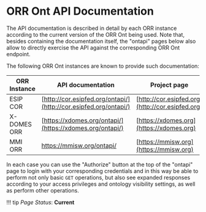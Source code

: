 # ORR Ont API Documentation
  
The API documentation is described in detail by each ORR instance according to 
the current version of the ORR Ont being used.
Note that, besides containing the documentation itself, the "ontapi" pages 
below also allow to directly exercise the API against the corresponding 
ORR Ont endpoint.

The following ORR Ont instances are known to provide such documentation:

|ORR Instance| API documentation | Project page |
|-|-|-|
| ESIP COR    | [http://cor.esipfed.org/ontapi/](http://cor.esipfed.org/ontapi/) | [http://cor.esipfed.org](http://cor.esipfed.org) | 
| X-DOMES ORR | [https://xdomes.org/ontapi/](https://xdomes.org/ontapi/) | [https://xdomes.org](https://xdomes.org) | 
| MMI ORR     | https://mmisw.org/ontapi/ | [https://mmisw.org](https://mmisw.org) | 

In each case you can use the "Authorize" button at the top of the "ontapi" page to login with your 
corresponding credentials and in this way be able to perform not only basic `GET` operations, 
but also see expanded responses according to your access privileges and ontology 
visibility settings, as well as perform other operations.



!!! tip
    _Page Status_: **Current**
